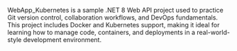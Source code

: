 WebApp_Kubernetes is a sample .NET 8 Web API project used to practice Git version control, collaboration workflows, and DevOps fundamentals. This project includes Docker and Kubernetes support, making it ideal for learning how to manage code, containers, and deployments in a real-world-style development environment.
